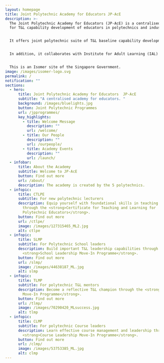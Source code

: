 ```yaml
---
layout: homepage
title: Joint Polytechnic Academy for Educators JP-AcE
description: >-
  The Joint Polytechnic Academy for Educators (JP-AcE) is a centralised academy
  for T&L capability development of educators in polytechnics and industry.


  It offers joint polytechnic suite of T&L baseline capability development programmes and certifications, such as the Certificate in T&L for Polytechnic Educators (CTLPE), School Leadership Move-In Programme (SLMP), T&L Mentor Move-In  Programme (TLMP), Course Leadership Move-In Programme (CLMP) and other programmes which strengthens the T&L capabilities of polytechnic educators. 


  In addition, it collaborates with Institute for Adult Learning (IAL) and partners to create and deliver programmes in area of adult education. 


  This is an Isomer site of the Singapore Government.
image: /images/isomer-logo.svg
permalink: /
notification: ""
sections:
  - hero:
      title: Joint Polytechnic Academy for Educators  JP-AcE
      subtitle: "A centralised academy for educators. "
      background: /images/bluelights.jpg
      button: Joint Polytechnic Programmes
      url: /jpprogrammes/
      key_highlights:
        - title: Welcome Message
          description: ""
          url: /welcome/
        - title: Our People
          description: ""
          url: /ourpeople/
        - title: Academy Events
          description: ""
          url: /launch/
  - infobar:
      title: About the Academy
      subtitle: Welcome to JP-AcE
      button: Find out more
      url: /about/
      description: The academy is created by the 5 polytechnics.
  - infopic:
      title: CTLPE
      subtitle: For new polytechnic lecturers
      description: Equip yourself with foundational skills in teaching and learning
        through the <strong>Certificate for Teaching and Learning for
        Polytechnic Educators</strong>.
      button: Find out more
      url: /ctlpe/
      image: /images/127315465_ML2.jpg
      alt: ctlpe
  - infopic:
      title: SLMP
      subtitle: For Polytechnic School leaders
      description: Build important T&L leadership capabilities through the
        <strong>School Leadership Move-In Programme</strong>.
      button: Find out more
      url: /slmp/
      image: /images/44638187_ML.jpg
      alt: slmp
  - infopic:
      title: TLMP
      subtitle: For polytechnic T&L mentors
      description: Become a reflective T&L champion through the <strong>T&L Mentor
        Move-In Programme</strong>.
      button: Find out more
      url: /tlmp/
      image: /images/70290420_MLsuccess.jpg
      alt: tlmp
  - infopic:
      title: CLMP
      subtitle: For polytechnic Course leaders
      description: Learn effective course management and leadership through the
        <strong>Course Leadership Move-In Programme</strong>.
      button: Find out more
      url: /clmp/
      image: /images/53753385_ML.jpg
      alt: clmp
---
```

